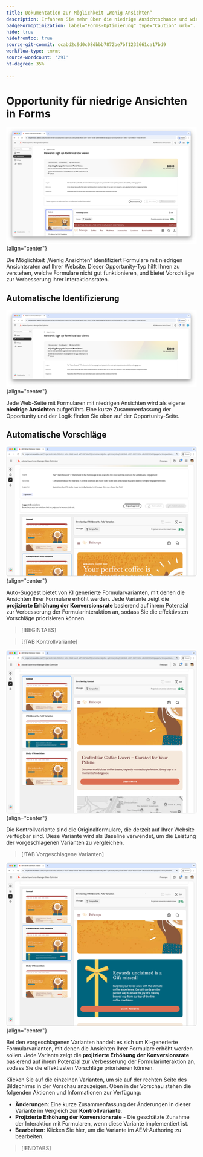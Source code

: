 ```yaml
---
title: Dokumentation zur Möglichkeit „Wenig Ansichten“
description: Erfahren Sie mehr über die niedrige Ansichtschance und wie Sie sie verwenden können, um die Interaktion mit Formularen auf Ihrer Website zu verbessern.
badgeFormOptimization: label="Forms-Optimierung" type="Caution" url="../../opportunity-types/form-optimization.md" tooltip="Forms-Optimierung"
hide: true
hidefromtoc: true
source-git-commit: ccabd2c9d0c08dbbb7872be7bf1232661ca17bd9
workflow-type: tm+mt
source-wordcount: '291'
ht-degree: 35%

---
```



# Opportunity für niedrige Ansichten in Forms

![Möglichkeit „Wenig Ansichten“](./assets/low-views/hero.png){align="center"}

Die Möglichkeit „Wenig Ansichten“ identifiziert Formulare mit niedrigen Ansichtsraten auf Ihrer Website. Dieser Opportunity-Typ hilft Ihnen zu verstehen, welche Formulare nicht gut funktionieren, und bietet Vorschläge zur Verbesserung ihrer Interaktionsraten.

## Automatische Identifizierung

![Automatisches Identifizieren von wenig Ansichten](./assets/low-views/auto-identify.png){align="center"}

Jede Web-Seite mit Formularen mit niedrigen Ansichten wird als eigene **niedrige Ansichten** aufgeführt. Eine kurze Zusammenfassung der Opportunity und der Logik finden Sie oben auf der Opportunity-Seite.

## Automatische Vorschläge

![Automatische Vorschläge bei wenig Ansichten](./assets/low-views/auto-suggest.png){align="center"}

Auto-Suggest bietet von KI generierte Formularvarianten, mit denen die Ansichten Ihrer Formulare erhöht werden. Jede Variante zeigt die **projizierte Erhöhung der Konversionsrate** basierend auf ihrem Potenzial zur Verbesserung der Formularinteraktion an, sodass Sie die effektivsten Vorschläge priorisieren können.

>[!BEGINTABS]

>[!TAB Kontrollvariante]

![Kontrollvarianten](./assets/low-views/control-variation.png){align="center"}

Die Kontrollvariante sind die Originalformulare, die derzeit auf Ihrer Website verfügbar sind. Diese Variante wird als Baseline verwendet, um die Leistung der vorgeschlagenen Varianten zu vergleichen.

>[!TAB Vorgeschlagene Varianten]

![Vorgeschlagene Varianten](./assets/low-views/suggested-variations.png){align="center"}

Bei den vorgeschlagenen Varianten handelt es sich um KI-generierte Formularvarianten, mit denen die Ansichten Ihrer Formulare erhöht werden sollen. Jede Variante zeigt die **projizierte Erhöhung der Konversionsrate** basierend auf ihrem Potenzial zur Verbesserung der Formularinteraktion an, sodass Sie die effektivsten Vorschläge priorisieren können.

Klicken Sie auf die einzelnen Varianten, um sie auf der rechten Seite des Bildschirms in der Vorschau anzuzeigen. Oben in der Vorschau stehen die folgenden Aktionen und Informationen zur Verfügung:

* **Änderungen**: Eine kurze Zusammenfassung der Änderungen in dieser Variante im Vergleich zur **Kontrollvariante**.
* **Projizierte Erhöhung der Konversionsrate** - Die geschätzte Zunahme der Interaktion mit Formularen, wenn diese Variante implementiert ist.
* **Bearbeiten**: Klicken Sie hier, um die Variante im AEM-Authoring zu bearbeiten.

>[!ENDTABS]

<!-- 

## Auto-optimize

[!BADGE Ultimate]{type=Positive tooltip="Ultimate"}

![Auto-optimize low views](./assets/low-views/auto-optimize.png){align="center"}

Sites Optimizer Ultimate adds the ability to deploy auto-optimization for the issues found by the low views opportunity.

>[!BEGINTABS]

>[!TAB Test multiple]


>[!TAB Publish selected]

{{auto-optimize-deploy-optimization-slack}}

>[!TAB Request approval]

{{auto-optimize-request-approval}}

>[!ENDTABS]

-->

